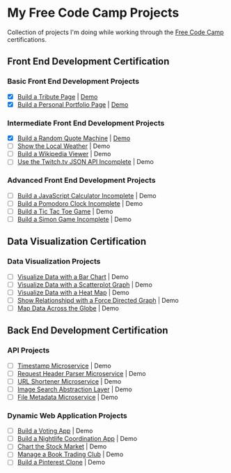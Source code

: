 # My Free Code Camp Projects

Collection of projects I'm doing while working through the [Free Code Camp](http://www.freecodecamp.com) certifications.

## Front End Development Certification

### Basic Front End Development Projects

- [x] [Build a Tribute Page](http://www.freecodecamp.com/challenges/build-a-tribute-page) | [Demo](http://codepen.io/mikesprague/full/qbgLJW/)
- [x] [Build a Personal Portfolio Page](http://www.freecodecamp.com/challenges/build-a-personal-portfolio-webpage) | [Demo](http://codepen.io/mikesprague/full/xZyvMR/)

### Intermediate Front End Development Projects

- [x] [Build a Random Quote Machine](http://www.freecodecamp.com/challenges/build-a-random-quote-machine) | [Demo](http://codepen.io/mikesprague/full/BjMWdW/)
- [ ] [Show the Local Weather](http://www.freecodecamp.com/challenges/show-the-local-weather) | Demo
- [ ] [Build a Wikipedia Viewer](http://www.freecodecamp.com/challenges/build-a-wikipedia-viewer) | Demo
- [ ] [Use the Twitch.tv JSON API Incomplete](http://www.freecodecamp.com/challenges/use-the-twitchtv-json-api) | Demo

### Advanced Front End Development Projects

- [ ] [Build a JavaScript Calculator Incomplete](http://www.freecodecamp.com/challenges/build-a-javascript-calculator) | Demo
- [ ] [Build a Pomodoro Clock Incomplete](http://www.freecodecamp.com/challenges/build-a-pomodoro-clock) | Demo
- [ ] [Build a Tic Tac Toe Game](http://www.freecodecamp.com/challenges/build-a-tic-tac-toe-game) | Demo
- [ ] [Build a Simon Game Incomplete](http://www.freecodecamp.com/challenges/build-a-simon-game) | Demo

## Data Visualization Certification

### Data Visualization Projects

- [ ] [Visualize Data with a Bar Chart](http://www.freecodecamp.com/challenges/visualize-data-with-a-bar-chart) | Demo
- [ ] [Visualize Data with a Scatterplot Graph](http://www.freecodecamp.com/challenges/visualize-data-with-a-scatterplot-graph) | Demo
- [ ] [Visualize Data with a Heat Map](http://www.freecodecamp.com/challenges/visualize-data-with-a-heat-map) | Demo
- [ ] [Show Relationshipd with a Force Directed Graph](http://www.freecodecamp.com/challenges/show-relationships-with-a-force-directed-graph) | Demo
- [ ] [Map Data Across the Globe](http://www.freecodecamp.com/challenges/map-data-across-the-globe) | Demo

## Back End Development Certification

### API Projects

- [ ] [Timestamp Microservice](http://www.freecodecamp.com/challenges/timestamp-microservice) | Demo
- [ ] [Request Header Parser Microservice](http://www.freecodecamp.com/challenges/timestamp-microservice) | Demo
- [ ] [URL Shortener Microservice](http://www.freecodecamp.com/challenges/url-shortener-microservice) | Demo
- [ ] [Image Search Abstraction Layer](http://www.freecodecamp.com/challenges/image-search-abstraction-layer) | Demo
- [ ] [File Metadata Microservice](http://www.freecodecamp.com/challenges/file-metadata-microservice) | Demo

### Dynamic Web Application Projects

- [ ] [Build a Voting App](http://www.freecodecamp.com/challenges/build-a-voting-app) | Demo
- [ ] [Build a Nightlife Coordination App](http://www.freecodecamp.com/challenges/build-a-nightlife-coordination-app) | Demo
- [ ] [Chart the Stock Market](http://www.freecodecamp.com/challenges/chart-the-stock-market) | Demo
- [ ] [Manage a Book Trading Club](http://www.freecodecamp.com/challenges/manage-a-book-trading-club) | Demo
- [ ] [Build a Pinterest Clone](http://www.freecodecamp.com/challenges/build-a-pinterest-clone) | Demo
